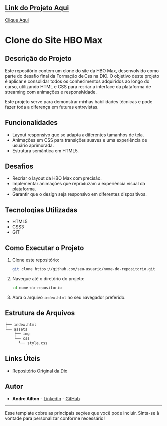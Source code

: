## [Link do Projeto Aqui](https://andreailton.github.io/Dio-HBO-Responsivo/)
[Clique Aqui](https://andreailton.github.io/Dio-HBO-Responsivo/)


# Clone do Site HBO Max

## Descrição do Projeto

Este repositório contém um clone do site da HBO Max, desenvolvido como parte do desafio final da Formação de Css na DIO. O objetivo deste projeto é aplicar e consolidar todos os conhecimentos adquiridos ao longo do curso, utilizando HTML e CSS para recriar a interface da plataforma de streaming com animações e responsividade.

Este projeto serve para demonstrar minhas habilidades técnicas e pode fazer toda a diferença em futuras entrevistas.

## Funcionalidades

- Layout responsivo que se adapta a diferentes tamanhos de tela.
- Animações em CSS para transições suaves e uma experiência de usuário aprimorada.
- Estrutura semântica em HTML5.

## Desafios

- Recriar o layout da HBO Max com precisão.
- Implementar animações que reproduzam a experiência visual da plataforma.
- Garantir que o design seja responsivo em diferentes dispositivos.

## Tecnologias Utilizadas

- HTML5
- CSS3
- GIT

## Como Executar o Projeto

1. Clone este repositório:
   ```bash
   git clone https://github.com/seu-usuario/nome-do-repositorio.git
   ```
2. Navegue até o diretório do projeto:
   ```bash
   cd nome-do-repositorio
   ```
3. Abra o arquivo `index.html` no seu navegador preferido.

## Estrutura de Arquivos

```bash
├── index.html
└── assets
    ├── img
    └── css
      └── style.css
```

## Links Úteis
- [Repositório Original da Dio ](https://github.com/micheleambrosio/hbomax)

## Autor

- **Andre Ailton** - [LinkedIn](https://www.linkedin.com/in/andreailton/) - [GitHub](https://github.com/AndreAilton/)

---

Esse template cobre as principais seções que você pode incluir. Sinta-se à vontade para personalizar conforme necessário!
